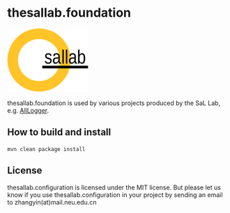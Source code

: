 # thesallab.foundation
![The SaL Lab](sallab.png)

thesallab.foundation is used by various projects produced by the SaL Lab, e.g. [AllLogger](https://github.com/zhangyin-github/thesallab.alllogger).
## How to build and install
    mvn clean package install
## License
thesallab.configuration is licensed under the MIT license. But please let us
 know if you use thesallab.configuration in your project by sending an email
  to zhangyin(at)mail.neu.edu.cn